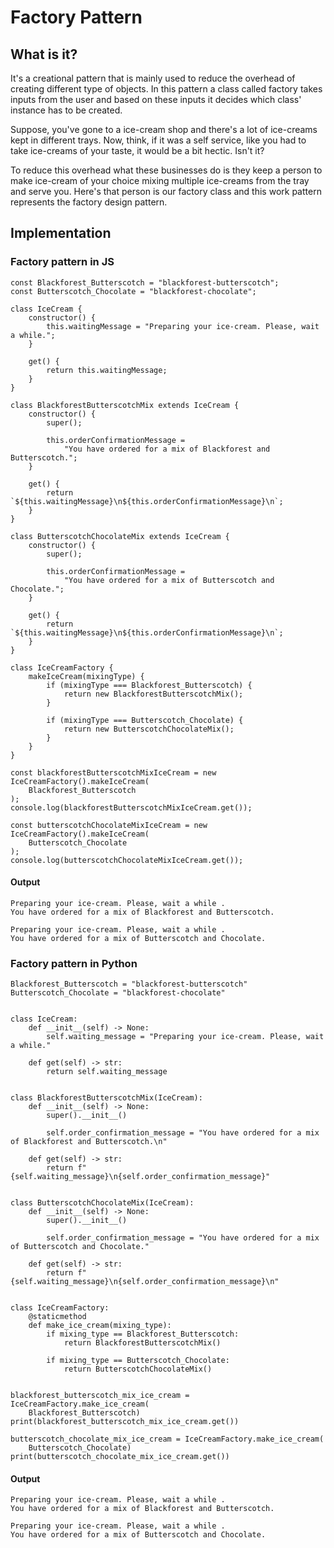 # Factory Pattern

## What is it?

It's a creational pattern that is mainly used to reduce the overhead of creating different type of objects. In this pattern a class called factory takes inputs from the user and based on these inputs it decides which class' instance has to be created.

Suppose, you've gone to a ice-cream shop and there's a lot of ice-creams kept in different trays. Now, think, if it was a self service, like you had to take ice-creams of your taste, it would be a bit hectic. Isn't it?

To reduce this overhead what these businesses do is they keep a person to make ice-cream of your choice mixing multiple ice-creams from the tray and serve you. Here's that person is our factory class and this work pattern represents the factory design pattern.

## Implementation

### Factory pattern in JS

```
const Blackforest_Butterscotch = "blackforest-butterscotch";
const Butterscotch_Chocolate = "blackforest-chocolate";

class IceCream {
	constructor() {
		this.waitingMessage = "Preparing your ice-cream. Please, wait a while.";
	}

	get() {
		return this.waitingMessage;
	}
}

class BlackforestButterscotchMix extends IceCream {
	constructor() {
		super();

		this.orderConfirmationMessage =
			"You have ordered for a mix of Blackforest and Butterscotch.";
	}

	get() {
		return `${this.waitingMessage}\n${this.orderConfirmationMessage}\n`;
	}
}

class ButterscotchChocolateMix extends IceCream {
	constructor() {
		super();

		this.orderConfirmationMessage =
			"You have ordered for a mix of Butterscotch and Chocolate.";
	}

	get() {
		return `${this.waitingMessage}\n${this.orderConfirmationMessage}\n`;
	}
}

class IceCreamFactory {
	makeIceCream(mixingType) {
		if (mixingType === Blackforest_Butterscotch) {
			return new BlackforestButterscotchMix();
		}

		if (mixingType === Butterscotch_Chocolate) {
			return new ButterscotchChocolateMix();
		}
	}
}

const blackforestButterscotchMixIceCream = new IceCreamFactory().makeIceCream(
	Blackforest_Butterscotch
);
console.log(blackforestButterscotchMixIceCream.get());

const butterscotchChocolateMixIceCream = new IceCreamFactory().makeIceCream(
	Butterscotch_Chocolate
);
console.log(butterscotchChocolateMixIceCream.get());

```

#### Output

```
Preparing your ice-cream. Please, wait a while .
You have ordered for a mix of Blackforest and Butterscotch.

Preparing your ice-cream. Please, wait a while .
You have ordered for a mix of Butterscotch and Chocolate.
```

### Factory pattern in Python

```
Blackforest_Butterscotch = "blackforest-butterscotch"
Butterscotch_Chocolate = "blackforest-chocolate"


class IceCream:
    def __init__(self) -> None:
        self.waiting_message = "Preparing your ice-cream. Please, wait a while."

    def get(self) -> str:
        return self.waiting_message


class BlackforestButterscotchMix(IceCream):
    def __init__(self) -> None:
        super().__init__()

        self.order_confirmation_message = "You have ordered for a mix of Blackforest and Butterscotch.\n"

    def get(self) -> str:
        return f"{self.waiting_message}\n{self.order_confirmation_message}"


class ButterscotchChocolateMix(IceCream):
    def __init__(self) -> None:
        super().__init__()

        self.order_confirmation_message = "You have ordered for a mix of Butterscotch and Chocolate."

    def get(self) -> str:
        return f"{self.waiting_message}\n{self.order_confirmation_message}\n"


class IceCreamFactory:
    @staticmethod
    def make_ice_cream(mixing_type):
        if mixing_type == Blackforest_Butterscotch:
            return BlackforestButterscotchMix()

        if mixing_type == Butterscotch_Chocolate:
            return ButterscotchChocolateMix()


blackforest_butterscotch_mix_ice_cream = IceCreamFactory.make_ice_cream(
    Blackforest_Butterscotch)
print(blackforest_butterscotch_mix_ice_cream.get())

butterscotch_chocolate_mix_ice_cream = IceCreamFactory.make_ice_cream(
    Butterscotch_Chocolate)
print(butterscotch_chocolate_mix_ice_cream.get())

```

#### Output

```
Preparing your ice-cream. Please, wait a while .
You have ordered for a mix of Blackforest and Butterscotch.

Preparing your ice-cream. Please, wait a while .
You have ordered for a mix of Butterscotch and Chocolate.
```

